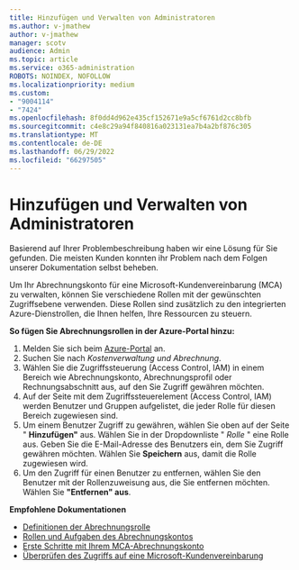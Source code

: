 ```yaml
---
title: Hinzufügen und Verwalten von Administratoren
ms.author: v-jmathew
author: v-jmathew
manager: scotv
audience: Admin
ms.topic: article
ms.service: o365-administration
ROBOTS: NOINDEX, NOFOLLOW
ms.localizationpriority: medium
ms.custom:
- "9004114"
- "7424"
ms.openlocfilehash: 8f0dd4d962e435cf152671e9a5cf6761d2cc8bfb
ms.sourcegitcommit: c4e8c29a94f840816a023131ea7b4a2bf876c305
ms.translationtype: MT
ms.contentlocale: de-DE
ms.lasthandoff: 06/29/2022
ms.locfileid: "66297505"
---
```

# <a name="how-to-add-and-manage-admins"></a>Hinzufügen und Verwalten von Administratoren

Basierend auf Ihrer Problembeschreibung haben wir eine Lösung für Sie gefunden. Die meisten Kunden konnten ihr Problem nach dem Folgen unserer Dokumentation selbst beheben.

Um Ihr Abrechnungskonto für eine Microsoft-Kundenvereinbarung (MCA) zu verwalten, können Sie verschiedene Rollen mit der gewünschten Zugriffsebene verwenden. Diese Rollen sind zusätzlich zu den integrierten Azure-Dienstrollen, die Ihnen helfen, Ihre Ressourcen zu steuern.

**So fügen Sie Abrechnungsrollen in der Azure-Portal hinzu:**

1. Melden Sie sich beim [Azure-Portal](https://portal.azure.com/) an.
2. Suchen Sie nach *Kostenverwaltung und Abrechnung*.
3. Wählen Sie die Zugriffssteuerung (Access Control, IAM) in einem Bereich wie Abrechnungskonto, Abrechnungsprofil oder Rechnungsabschnitt aus, auf den Sie Zugriff gewähren möchten.
4. Auf der Seite mit dem Zugriffssteuerelement (Access Control, IAM) werden Benutzer und Gruppen aufgelistet, die jeder Rolle für diesen Bereich zugewiesen sind.
5. Um einem Benutzer Zugriff zu gewähren, wählen Sie oben auf der Seite " **Hinzufügen"** aus. Wählen Sie in der Dropdownliste " *Rolle* " eine Rolle aus. Geben Sie die E-Mail-Adresse des Benutzers ein, dem Sie Zugriff gewähren möchten. Wählen Sie **Speichern** aus, damit die Rolle zugewiesen wird.
6. Um den Zugriff für einen Benutzer zu entfernen, wählen Sie den Benutzer mit der Rollenzuweisung aus, die Sie entfernen möchten. Wählen Sie **"Entfernen" aus**.

**Empfohlene Dokumentationen**

- [Definitionen der Abrechnungsrolle](https://docs.microsoft.com/azure/cost-management-billing/manage/understand-mca-roles)
- [Rollen und Aufgaben des Abrechnungskontos](https://docs.microsoft.com/azure/cost-management-billing/manage/understand-mca-roles#billing-account-roles-and-tasks)
- [Erste Schritte mit Ihrem MCA-Abrechnungskonto](https://docs.microsoft.com/azure/cost-management-billing/understand/mca-overview)
- [Überprüfen des Zugriffs auf eine Microsoft-Kundenvereinbarung](https://docs.microsoft.com/azure/cost-management-billing/manage/change-credit-card?WT.mc_id=Portal-Microsoft_Azure_Support%22%20%5Cl%20%22manage-credit-cards-for-a-microsoft-customer-agreement%22%20%5Ct%20%22_blank#check-the-type-of-your-account)
